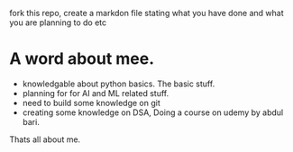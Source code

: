fork this repo, create a markdon file stating what you have done and what you are planning to do etc
# A word about mee.
- knowledgable about python basics. The basic stuff.
- planning for for AI and ML related stuff.
- need to build some knowledge on git
- creating some knowledge on DSA, Doing a course on udemy by abdul bari.

Thats all about me. 
